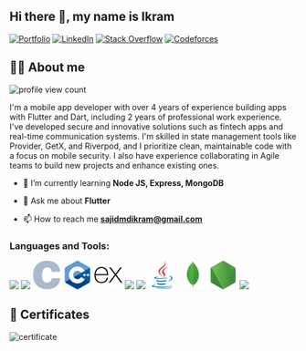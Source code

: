 ## Hi there 👋, my name is Ikram

[![Portfolio](https://img.shields.io/badge/Portfolio-000000?style=for-the-badge&logo=About.me&logoColor=white)](https://dev-ikram.com/)
[![LinkedIn](https://img.shields.io/badge/LinkedIn-0A66C2?style=for-the-badge&logo=linkedin&logoColor=white)](https://www.linkedin.com/in/sajid-ikram)
[![Stack Overflow](https://img.shields.io/badge/Stack%20Overflow-F58025?style=for-the-badge&logo=stackoverflow&logoColor=white)](https://stackoverflow.com/users/14620219/sajid-ikram)
[![Codeforces](https://img.shields.io/badge/Codeforces-1F8ACB?style=for-the-badge&logo=codeforces&logoColor=white)](https://codeforces.com/profile/sajid_ikram)


## 🙋‍♂️ About me

![profile view count](https://komarev.com/ghpvc/?username=Sajid-ikram)

I'm a mobile app developer with over 4 years of experience building apps with Flutter and Dart, including 2 
years of professional work experience. I've developed secure and innovative solutions such as fintech apps 
and real-time communication systems. I'm skilled in state management tools like Provider, GetX, and 
Riverpod, and I prioritize clean, maintainable code with a focus on mobile security. I also have experience 
collaborating in Agile teams to build new projects and enhance existing ones.

- 🌱 I’m currently learning **Node JS, Express, MongoDB**

- 💬 Ask me about **Flutter**

- 📫 How to reach me **sajidmdikram@gmail.com**



<h3 align="left">Languages and Tools:</h3>
<p>
  <img src="https://www.vectorlogo.zone/logos/flutterio/flutterio-icon.svg" height="50px" />
  <img src="https://www.vectorlogo.zone/logos/dartlang/dartlang-icon.svg" height="50px" />
  <img src="https://raw.githubusercontent.com/devicons/devicon/master/icons/c/c-original.svg" height="50px" />
  <img src="https://raw.githubusercontent.com/devicons/devicon/master/icons/cplusplus/cplusplus-original.svg" height="50px" />
  <img src="https://raw.githubusercontent.com/devicons/devicon/master/icons/express/express-original.svg" height="50px" />
  <img src="https://www.vectorlogo.zone/logos/firebase/firebase-icon.svg" height="50px" />
  <img src="https://www.vectorlogo.zone/logos/git-scm/git-scm-icon.svg" height="50px" />
  <img src="https://raw.githubusercontent.com/devicons/devicon/master/icons/java/java-original.svg" height="50px" />
  <img src="https://raw.githubusercontent.com/devicons/devicon/master/icons/mongodb/mongodb-original.svg" height="50px" />
  <img src="https://raw.githubusercontent.com/devicons/devicon/master/icons/nodejs/nodejs-original.svg" height="50px" />
  <img src="https://www.vectorlogo.zone/logos/getpostman/getpostman-icon.svg" height="50px" />
</p>




## 📜 Certificates

![certificate](https://user-images.githubusercontent.com/69424471/230939255-72a02173-6efa-4e41-9179-10b40854a923.jpeg)


